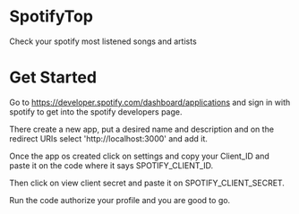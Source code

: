# SpotifyTop
Check your spotify most listened songs and artists

# Get Started

Go to https://developer.spotify.com/dashboard/applications and sign in with spotify to get into the spotify developers page.

There create a new app, put a desired name and description and on the redirect URIs select 'http://localhost:3000' and add it.

Once the app os created click on settings and copy your Client_ID and paste it on the code where it says SPOTIFY_CLIENT_ID.

Then click on view client secret and paste it on SPOTIFY_CLIENT_SECRET.

Run the code authorize your profile and you are good to go.
